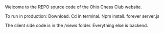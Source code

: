 Welcome to the REPO source code of the Ohio Chess Club website.

To run in production:
Download.
Cd in terminal.
Npm install.
forever server.js

The client side code is in the /views folder.
Everything else is backend.
